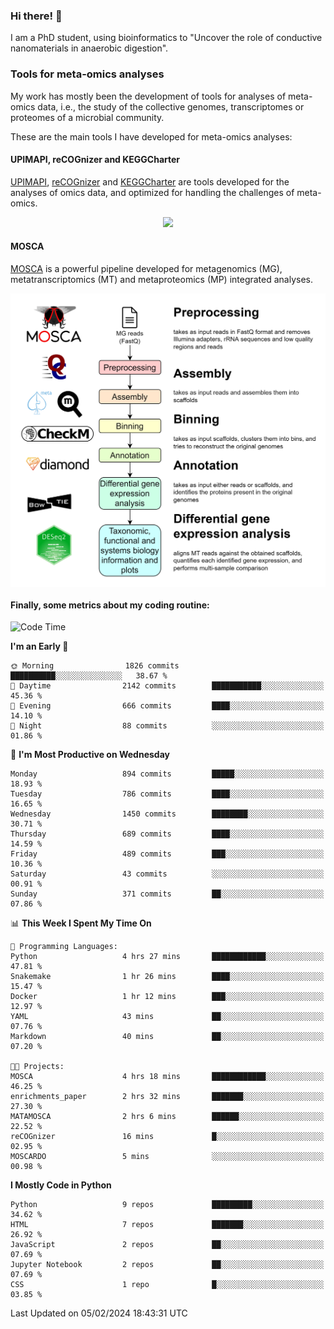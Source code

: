 ### Hi there! 👋

I am a PhD student, using bioinformatics to "Uncover the role of conductive nanomaterials in anaerobic digestion".

### Tools for meta-omics analyses

My work has mostly been the development of tools for analyses of meta-omics data, i.e., the study of the collective genomes, transcriptomes or proteomes of a microbial community.

These are the main tools I have developed for meta-omics analyses:

#### UPIMAPI, reCOGnizer and KEGGCharter

[UPIMAPI](https://github.com/iquasere/UPIMAPI), [reCOGnizer](https://github.com/iquasere/reCOGnizer) and [KEGGCharter](https://github.com/iquasere/KEGGCharter) are tools developed for the analyses of omics data, and optimized for handling the challenges of meta-omics.

<p align="center">
    <img src="assets/annotation_paper.png">
</p>

#### MOSCA

[MOSCA](https://github.com/iquasere/MOSCA) is a powerful pipeline developed for metagenomics (MG), metatranscriptomics (MT) and metaproteomics (MP) integrated analyses.

<p align="center">
    <img src="assets/mosca_workflow.png" align="center" width="700">
</p>


#### Finally, some metrics about my coding routine:

<!--START_SECTION:waka-->
![Code Time](http://img.shields.io/badge/Code%20Time-819%20hrs%203%20mins-blue)

**I'm an Early 🐤** 

```text
🌞 Morning                1826 commits        ██████████░░░░░░░░░░░░░░░   38.67 % 
🌆 Daytime                2142 commits        ███████████░░░░░░░░░░░░░░   45.36 % 
🌃 Evening                666 commits         ████░░░░░░░░░░░░░░░░░░░░░   14.10 % 
🌙 Night                  88 commits          ░░░░░░░░░░░░░░░░░░░░░░░░░   01.86 % 
```
📅 **I'm Most Productive on Wednesday** 

```text
Monday                   894 commits         █████░░░░░░░░░░░░░░░░░░░░   18.93 % 
Tuesday                  786 commits         ████░░░░░░░░░░░░░░░░░░░░░   16.65 % 
Wednesday                1450 commits        ████████░░░░░░░░░░░░░░░░░   30.71 % 
Thursday                 689 commits         ████░░░░░░░░░░░░░░░░░░░░░   14.59 % 
Friday                   489 commits         ███░░░░░░░░░░░░░░░░░░░░░░   10.36 % 
Saturday                 43 commits          ░░░░░░░░░░░░░░░░░░░░░░░░░   00.91 % 
Sunday                   371 commits         ██░░░░░░░░░░░░░░░░░░░░░░░   07.86 % 
```


📊 **This Week I Spent My Time On** 

```text
💬 Programming Languages: 
Python                   4 hrs 27 mins       ████████████░░░░░░░░░░░░░   47.81 % 
Snakemake                1 hr 26 mins        ████░░░░░░░░░░░░░░░░░░░░░   15.47 % 
Docker                   1 hr 12 mins        ███░░░░░░░░░░░░░░░░░░░░░░   12.97 % 
YAML                     43 mins             ██░░░░░░░░░░░░░░░░░░░░░░░   07.76 % 
Markdown                 40 mins             ██░░░░░░░░░░░░░░░░░░░░░░░   07.20 % 

🐱‍💻 Projects: 
MOSCA                    4 hrs 18 mins       ████████████░░░░░░░░░░░░░   46.25 % 
enrichments_paper        2 hrs 32 mins       ███████░░░░░░░░░░░░░░░░░░   27.30 % 
MATAMOSCA                2 hrs 6 mins        ██████░░░░░░░░░░░░░░░░░░░   22.52 % 
reCOGnizer               16 mins             █░░░░░░░░░░░░░░░░░░░░░░░░   02.95 % 
MOSCARDO                 5 mins              ░░░░░░░░░░░░░░░░░░░░░░░░░   00.98 % 
```

**I Mostly Code in Python** 

```text
Python                   9 repos             █████████░░░░░░░░░░░░░░░░   34.62 % 
HTML                     7 repos             ███████░░░░░░░░░░░░░░░░░░   26.92 % 
JavaScript               2 repos             ██░░░░░░░░░░░░░░░░░░░░░░░   07.69 % 
Jupyter Notebook         2 repos             ██░░░░░░░░░░░░░░░░░░░░░░░   07.69 % 
CSS                      1 repo              █░░░░░░░░░░░░░░░░░░░░░░░░   03.85 % 
```




 Last Updated on 05/02/2024 18:43:31 UTC
<!--END_SECTION:waka-->
